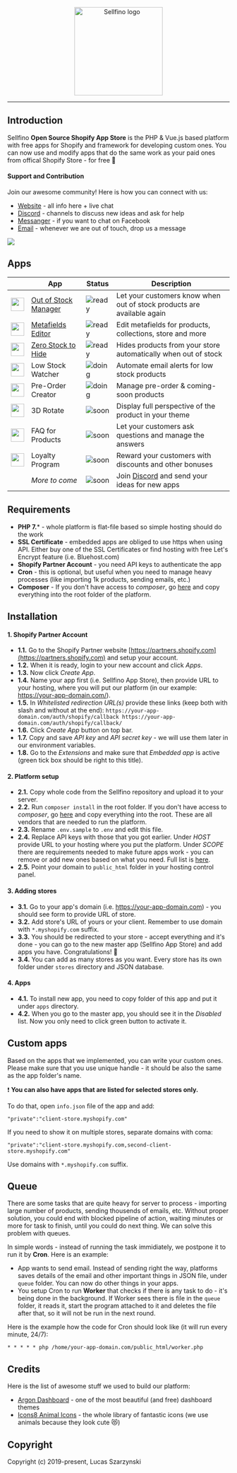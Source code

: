 <p align="center"><a href="https://www.sellfino.com" target="_blank" rel="noopener noreferrer"><img width="200" src="https://www.sellfino.com/images/logo.png" alt="Sellfino logo"></a></p>

---

## Introduction

Sellfino **Open Source Shopify App Store** is the PHP & Vue.js based platform with free apps for Shopify and framework for developing custom ones. You can now use and modify apps that do the same work as your paid ones from offical Shopify Store - for free :punch:

#### Support and Contribution

Join our awesome community! Here is how you can connect with us:
- [Website](https://www.sellfino.com) - all info here + live chat
- [Discord](https://discordapp.com/invite/wrFnzZ3) - channels to discuss new ideas and ask for help
- [Messanger](https://m.me/104484064333760) - if you want to chat on Facebook
- [Email](mailto:contact@sellfino.com) - whenever we are out of touch, drop us a message


<img src="https://www.sellfino.com/images/screen.jpg">

## Apps

| | App | Status | Description |
|---------|---------|--------|-------------|
| <img width="30" src="https://www.sellfino.com/images/out-of-stock-icon.png"> | [Out of Stock Manager] | ![ready] | Let your customers know when out of stock products are available again
| <img width="30" src="https://www.sellfino.com/images/metafields.png"> | [Metafields Editor] | ![ready] | Edit metafields for products, collections, store and more
| <img width="30" src="https://www.sellfino.com/images/zero-stock-icon.png"> | [Zero Stock to Hide] | ![ready] | Hides products from your store automatically when out of stock
| <img width="30" src="https://www.sellfino.com/images/low-stock-icon.png"> | Low Stock Watcher | ![doing] | Automate email alerts for low stock products
| <img width="30" src="https://www.sellfino.com/images/preorder-icon.png"> | Pre-Order Creator | ![doing] | Manage pre-order & coming-soon products
| <img width="30" src="https://www.sellfino.com/images/3d-icon.png"> | 3D Rotate | ![soon] | Display full perspective of the product in your theme
| <img width="30" src="https://www.sellfino.com/images/faq-icon.png"> | FAQ for Products | ![soon] | Let your customers ask questions and manage the answers
| <img width="30" src="https://www.sellfino.com/images/loyalty-icon.png"> | Loyalty Program | ![soon] | Reward your customers with discounts and other bonuses
| | *More to come* | ![soon] | Join [Discord](https://discordapp.com/invite/wrFnzZ3) and send your ideas for new apps

[Out of Stock Manager]: https://github.com/sellfino/app-out-of-stock-manager
[Metafields Editor]: https://github.com/sellfino/app-metafields-editor
[Zero Stock to Hide]: https://github.com/sellfino/app-zero-stock-to-hide

[ready]: https://img.shields.io/badge/ready-success.svg
[doing]: https://img.shields.io/badge/in%20progress-yellow.svg
[soon]: https://img.shields.io/badge/soon-4655FD.svg

## Requirements
- **PHP 7.*** - whole platform is flat-file based so simple hosting should do the work
- **SSL Certificate** - embedded apps are obliged to use https when using API. Either buy one of the SSL Certificates or find hosting with free Let's Encrypt feature (i.e. Bluehost.com)
- **Shopify Partner Account** - you need API keys to authenticate the app
- **Cron** - this is optional, but useful when you need to manage heavy processes (like importing 1k products, sending emails, etc.)
- **Composer** - If you don't have access to *composer*, go [here](https://github.com/sellfino/vendors) and copy everything into the root folder of the platform.

## Installation
#### 1. Shopify Partner Account
- **1.1.** Go to the Shopify Partner website [https://partners.shopify.com](https://partners.shopify.com) and setup your account.
- **1.2.** When it is ready, login to your new account and click *Apps*.
- **1.3.** Now click *Create App*.
- **1.4.** Name your app first (i.e. Sellfino App Store), then provide URL to your hosting, where you will put our platform (in our example: https://your-app-domain.com/).
- **1.5.** In *Whitelisted redirection URL(s)* provide these links (keep both with slash and without at the end):
`
https://your-app-domain.com/auth/shopify/callback
https://your-app-domain.com/auth/shopify/callback/
`
- **1.6.** Click *Create App* button on top bar.
- **1.7.** Copy and save *API key* and *API secret key* - we will use them later in our environment variables.
- **1.8.** Go to the *Extensions* and make sure that *Embedded app* is active (green tick box should be right to this title).

#### 2. Platform setup
- **2.1.** Copy whole code from the Sellfino repository and upload it to your server.
- **2.2.** Run `composer install` in the root folder. If you don't have access to *composer*, go [here](https://github.com/sellfino/vendors) and copy everything into the root. These are all vendors that are needed to run the platform.
- **2.3.** Rename `.env.sample` to `.env` and edit this file.
- **2.4.** Replace API keys with those that you got earlier. Under *HOST* provide URL to your hosting where you put the platform. Under *SCOPE* there are requirements needed to make future apps work - you can remove or add new ones based on what you need. Full list is [here](https://help.shopify.com/en/api/getting-started/authentication/oauth/scopes).
- **2.5.** Point your domain to `public_html` folder in your hosting control panel.

#### 3. Adding stores
- **3.1.** Go to your app's domain (i.e. https://your-app-domain.com) - you should see form to provide URL of store.
- **3.2.** Add store's URL of yours or your client. Remember to use domain with `*.myshopify.com` suffix.
- **3.3.** You should be redirected to your store - accept everything and it's done - you can go to the new master app (Sellfino App Store) and add apps you have. Congratulations! :tada:
- **3.4.** You can add as many stores as you want. Every store has its own folder under `stores` directory and JSON database.

#### 4. Apps
- **4.1.** To install new app, you need to copy folder of this app and put it under `apps` directory.
- **4.2.** When you go to the master app, you should see it in the *Disabled* list. Now you only need to click green button to activate it.

## Custom apps
Based on the apps that we implemented, you can write your custom ones. Please make sure that you use unique handle - it should be also the same as the app folder's name.

:exclamation: **You can also have apps that are listed for selected stores only.**

To do that, open `info.json` file of the app and add:
```
"private":"client-store.myshopify.com"
```

If you need to show it on multiple stores, separate domains with coma:
```
"private":"client-store.myshopify.com,second-client-store.myshopify.com"
```

Use domains with `*.myshopify.com` suffix.

## Queue
There are some tasks that are quite heavy for server to process - importing large number of products, sending thousends of emails, etc. Without proper solution, you could end with blocked pipeline of action, waiting minutes or more for task to finish, until you could do next thing. We can solve this problem with queues. 

In simple words - instead of running the task immidiately, we postpone it to run it by **Cron**. Here is an example:
- App wants to send email. Instead of sending right the way, platforms saves details of the email and other important things in JSON file, under `queue` folder. You can now do other things in your apps.
- You setup Cron to run **Worker** that checks if there is any task to do - it's being done in the background. If Worker sees there is file in the `queue` folder, it reads it, start the program attached to it and deletes the file after that, so it will not be run in the next round.

Here is the example how the code for Cron should look like (it will run every minute, 24/7):
```
* * * * * php /home/your-app-domain.com/public_html/worker.php
```

## Credits
Here is the list of awesome stuff we used to build our platform:
- [Argon Dashboard](https://www.creative-tim.com/product/argon-dashboard) - one of the most beautiful (and free) dashboard themes
- [Icons8 Animal Icons](https://icons8.com/icon/pack/animals/color) - the whole library of fantastic icons (we use animals because they look cute :heart_eyes_cat:)

## Copyright
Copyright (c) 2019-present, Lucas Szarzynski
